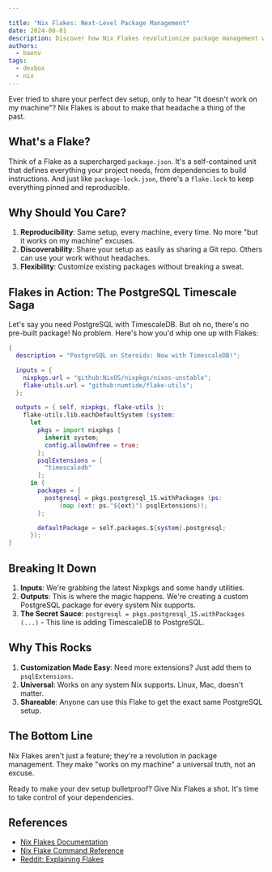 ```yaml
---

title: "Nix Flakes: Next-Level Package Management"
date: 2024-08-01
description: Discover how Nix Flakes revolutionize package management with reproducibility and discoverability
authors:
  - baenv
tags:
  - devbox
  - nix
---
```


Ever tried to share your perfect dev setup, only to hear "It doesn't work on my machine"? Nix Flakes is about to make that headache a thing of the past.

## What's a Flake?

Think of a Flake as a supercharged `package.json`. It's a self-contained unit that defines everything your project needs, from dependencies to build instructions. And just like `package-lock.json`, there's a `flake.lock` to keep everything pinned and reproducible.

## Why Should You Care?

1. **Reproducibility**: Same setup, every machine, every time. No more "but it works on my machine" excuses.
2. **Discoverability**: Share your setup as easily as sharing a Git repo. Others can use your work without headaches.
3. **Flexibility**: Customize existing packages without breaking a sweat.

## Flakes in Action: The PostgreSQL Timescale Saga

Let's say you need PostgreSQL with TimescaleDB. But oh no, there's no pre-built package! No problem. Here's how you'd whip one up with Flakes:

```nix
{
  description = "PostgreSQL on Steroids: Now with TimescaleDB!";

  inputs = {
    nixpkgs.url = "github:NixOS/nixpkgs/nixos-unstable";
    flake-utils.url = "github:numtide/flake-utils";
  };

  outputs = { self, nixpkgs, flake-utils }:
    flake-utils.lib.eachDefaultSystem (system:
      let
        pkgs = import nixpkgs {
          inherit system;
          config.allowUnfree = true;
        };
        psqlExtensions = [
          "timescaledb"
        ];
      in {
        packages = {
          postgresql = pkgs.postgresql_15.withPackages (ps:
              (map (ext: ps."${ext}") psqlExtensions));
        };

        defaultPackage = self.packages.${system}.postgresql;
      });
}
```

## Breaking It Down

1. **Inputs**: We're grabbing the latest Nixpkgs and some handy utilities.
2. **Outputs**: This is where the magic happens. We're creating a custom PostgreSQL package for every system Nix supports.
3. **The Secret Sauce**: `postgresql = pkgs.postgresql_15.withPackages (...)` - This line is adding TimescaleDB to PostgreSQL.

## Why This Rocks

1. **Customization Made Easy**: Need more extensions? Just add them to `psqlExtensions`.
2. **Universal**: Works on any system Nix supports. Linux, Mac, doesn't matter.
3. **Shareable**: Anyone can use this Flake to get the exact same PostgreSQL setup.

## The Bottom Line

Nix Flakes aren't just a feature; they're a revolution in package management. They make "works on my machine" a universal truth, not an excuse.

Ready to make your dev setup bulletproof? Give Nix Flakes a shot. It's time to take control of your dependencies.

## References

- [Nix Flakes Documentation](https://nix.dev/concepts/flakes.html)
- [Nix Flake Command Reference](https://nix.dev/manual/nix/2.22/command-ref/new-cli/nix3-flake)
- [Reddit: Explaining Flakes](https://www.reddit.com/r/NixOS/comments/131fvqs/can_someone_explain_to_me_what_a_flake_is_like_im/)

